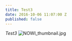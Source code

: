 ```yaml
---
title: Test3
date: 2016-10-06 11:07:00 Z
published: false
---
```


*Test3*
![NOWI_thumbnail.jpg](/uploads/NOWI_thumbnail.jpg)